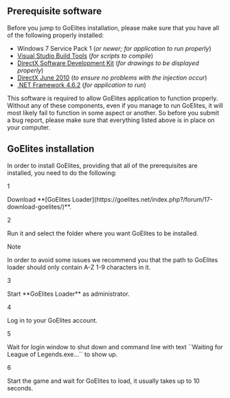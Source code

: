 ## Prerequisite software
Before you jump to GoElites installation, please make sure that you have all of the following properly installed:

- Windows 7 Service Pack 1 (*or newer; for application to run properly*)
- [Visual Studio Build Tools](https://www.visualstudio.com/thank-you-downloading-visual-studio/?sku=BuildTools&rel=15#) (*for scripts to compile*)
- [DirectX Software Development Kit](https://www.microsoft.com/en-us/download/confirmation.aspx?id=6812) (*for drawings to be displayed properly*)
- [DirectX June 2010](https://www.microsoft.com/en-us/download/details.aspx?id=8109) (*to ensure no problems with the injection occur*)
- [.NET Framework 4.6.2](https://download.microsoft.com/download/E/F/D/EFD52638-B804-4865-BB57-47F4B9C80269/NDP462-DevPack-KB3151934-ENU.exe) (*for application to run*)

This software is required to allow GoElites application to function properly. Without any of these components, even if you manage to run GoElites, it will most likely fail to function in some aspect or another. So before you submit a bug report, please make sure that everything listed above is in place on your computer.

## GoElites installation
In order to install GoElites, providing that all of the prerequisites are installed, you need to do the following:

<p><div class='square-box'><div class='square-content'><div><span>1</span></div></div></div></p> Download **[GoElites Loader](https://goelites.net/index.php?/forum/17-download-goelites/)**.
<p><div class='square-box'><div class='square-content'><div><span>2</span></div></div></div></p> Run it and select the folder where you want GoElites to be installed.
<div class="admonition tip">
<p class="first admonition-title">Note</p>
<p class="last">In order to avoid some issues we recommend you that the path to GoElites loader should only contain A-Z 1-9 characters in it.</p>
</div>
<p><div class='square-box'><div class='square-content'><div><span>3</span></div></div></div></p> Start **GoElites Loader** as administrator.
<p><div class='square-box'><div class='square-content'><div><span>4</span></div></div></div></p> Log in to your GoElites account.
<p><div class='square-box'><div class='square-content'><div><span>5</span></div></div></div></p> Wait for login window to shut down and command line with text ``Waiting for League of Legends.exe...`` to show up.
<p><div class='square-box'><div class='square-content'><div><span>6</span></div></div></div></p> Start the game and wait for GoElites to load, it usually takes up to 10 seconds.